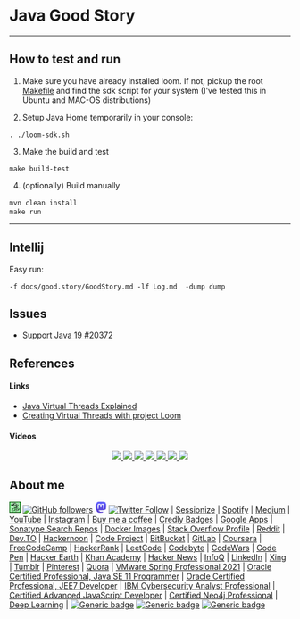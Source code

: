 # Java Good Story

---

## How to test and run

1.  Make sure you have already installed loom. If not, pickup the root [Makefile](./Makefile) and find the sdk script for your system (I've tested this in Ubuntu and MAC-OS distributions)

2.  Setup Java Home temporarily in your console:

```shell
. ./loom-sdk.sh
```

3.  Make the build and test

```shell
make build-test
```

4.  (optionally) Build manually

```shell
mvn clean install
make run
```
---

## Intellij

Easy run:

```shell
-f docs/good.story/GoodStory.md -lf Log.md  -dump dump
```

## Issues

-   [Support Java 19 #20372](https://github.com/gradle/gradle/issues/20372)

## References

#### Links

-   [Java Virtual Threads Explained](https://www.javai.net/post/202204/java-virtual-threads-explained/)
-   [Creating Virtual Threads with project Loom](https://www.davidvlijmincx.com/posts/create_virtual_threads_with_project_loom/)

#### Videos

<div align="center">
      <a title="What is Project Loom? | An introduction by Adam Warski" href="https://www.youtube.com/watch?v=-CPWbB-Pn14">
     <img 
          src="https://img.youtube.com/vi/-CPWbB-Pn14/0.jpg" 
          style="width:20%;">
      </a>
      <a title="Async Programming and Project Loom by Dr Venkat Subramaniam" href="https://www.youtube.com/watch?v=UqlF6Mfhnz0">
     <img 
          src="https://img.youtube.com/vi/UqlF6Mfhnz0/0.jpg" 
          style="width:20%;">
      </a>
      <a title="Java 19 Virtual Threads - JEP Café #11" href="https://www.youtube.com/watch?v=lKSSBvRDmTg">
     <img 
          src="https://img.youtube.com/vi/lKSSBvRDmTg/0.jpg" 
          style="width:20%;">
      </a>
      <a title="Virtual Thread Deep Dive - Inside Java Newscast #23" href="https://www.youtube.com/watch?v=6dpHdo-UnCg">
     <img 
          src="https://img.youtube.com/vi/6dpHdo-UnCg/0.jpg" 
          style="width:20%;">
      </a>
     <a title="Project Loom: Modern Scalable Concurrency for the Java Platform" href="https://www.youtube.com/watch?v=fOEPEXTpbJA">
     <img 
          src="https://img.youtube.com/vi/fOEPEXTpbJA/0.jpg" 
          style="width:20%;">
      </a>
     <a title="Project Loom: Modern Scalable Concurrency for the Java - Ron Pressler" href="https://www.youtube.com/watch?v=23HjZBOIshY">
     <img 
          src="https://img.youtube.com/vi/23HjZBOIshY/0.jpg" 
          style="width:20%;">
      </a>
     <a title="Java 19 - The Best Java Release? - Inside Java Newscast #27" href="https://www.youtube.com/watch?v=UG9nViGZCEw">
     <img 
          src="https://img.youtube.com/vi/UG9nViGZCEw/0.jpg" 
          style="width:20%;">
      </a>
</div>

## About me

[![alt text](https://raw.githubusercontent.com/jesperancinha/project-signer/master/project-signer-templates/icons-20/JEOrgLogo-20.png "João Esperancinha Homepage")](http://joaofilipesabinoesperancinha.nl)
[![GitHub followers](https://img.shields.io/github/followers/jesperancinha.svg?label=Jesperancinha&style=social "GitHub")](https://github.com/jesperancinha)
[![alt text](https://raw.githubusercontent.com/jesperancinha/project-signer/master/project-signer-templates/icons-20/mastodon-20.png "Mastodon")](https://masto.ai/@jesperancinha)
[![Twitter Follow](https://img.shields.io/twitter/follow/joaofse?label=João%20Esperancinha&style=social "Twitter")](https://twitter.com/joaofse)
| [Sessionize](https://sessionize.com/joao-esperancinha/)
| [Spotify](https://open.spotify.com/user/jlnozkcomrxgsaip7yvffpqqm?si=b54b89eae8894960)
| [Medium](https://medium.com/@jofisaes)
| [YouTube](https://www.youtube.com/@joaoesperancinha/featured)
| [Instagram](https://www.instagram.com/joaofisaes/)
| [Buy me a coffee](https://www.buymeacoffee.com/jesperancinha)
| [Credly Badges](https://www.credly.com/users/joao-esperancinha)
| [Google Apps](https://play.google.com/store/apps/developer?id=Joao+Filipe+Sabino+Esperancinha)
| [Sonatype Search Repos](https://search.maven.org/search?q=org.jesperancinha)
| [Docker Images](https://hub.docker.com/u/jesperancinha)
| [Stack Overflow Profile](https://stackoverflow.com/users/3702839/joao-esperancinha)
| [Reddit](https://www.reddit.com/user/jesperancinha/)
| [Dev.TO](https://dev.to/jofisaes)
| [Hackernoon](https://hackernoon.com/@jesperancinha)
| [Code Project](https://www.codeproject.com/Members/jesperancinha)
| [BitBucket](https://bitbucket.org/jesperancinha)
| [GitLab](https://gitlab.com/jesperancinha)
| [Coursera](https://www.coursera.org/user/da3ff90299fa9297e283ee8e65364ffb)
| [FreeCodeCamp](https://www.freecodecamp.org/jofisaes)
| [HackerRank](https://www.hackerrank.com/jofisaes)
| [LeetCode](https://leetcode.com/jofisaes)
| [Codebyte](https://coderbyte.com/profile/jesperancinha)
| [CodeWars](https://www.codewars.com/users/jesperancinha)
| [Code Pen](https://codepen.io/jesperancinha)
| [Hacker Earth](https://www.hackerearth.com/@jofisaes)
| [Khan Academy](https://www.khanacademy.org/profile/jofisaes)
| [Hacker News](https://news.ycombinator.com/user?id=jesperancinha)
| [InfoQ](https://www.infoq.com/profile/Joao-Esperancinha.2/)
| [LinkedIn](https://www.linkedin.com/in/joaoesperancinha/)
| [Xing](https://www.xing.com/profile/Joao_Esperancinha/cv)
| [Tumblr](https://jofisaes.tumblr.com/)
| [Pinterest](https://nl.pinterest.com/jesperancinha/)
| [Quora](https://nl.quora.com/profile/Jo%C3%A3o-Esperancinha)
| [VMware Spring Professional 2021](https://www.credly.com/badges/762fa7a4-9cf4-417d-bd29-7e072d74cdb7)
| [Oracle Certified Professional, Java SE 11 Programmer](https://www.credly.com/badges/87609d8e-27c5-45c9-9e42-60a5e9283280)
| [Oracle Certified Professional, JEE7 Developer](https://www.credly.com/badges/27a14e06-f591-4105-91ca-8c3215ef39a2)
| [IBM Cybersecurity Analyst Professional](https://www.credly.com/badges/ad1f4abe-3dfa-4a8c-b3c7-bae4669ad8ce)
| [Certified Advanced JavaScript Developer](https://cancanit.com/certified/1462/)
| [Certified Neo4j Professional](https://graphacademy.neo4j.com/certificates/c279afd7c3988bd727f8b3acb44b87f7504f940aac952495ff827dbfcac024fb.pdf)
| [Deep Learning](https://www.credly.com/badges/8d27e38c-869d-4815-8df3-13762c642d64)
| [![Generic badge](https://img.shields.io/static/v1.svg?label=GitHub&message=JEsperancinhaOrg&color=yellow "jesperancinha.org dependencies")](https://github.com/JEsperancinhaOrg)
[![Generic badge](https://img.shields.io/static/v1.svg?label=All%20Badges&message=Badges&color=red "All badges")](https://joaofilipesabinoesperancinha.nl/badges)
[![Generic badge](https://img.shields.io/static/v1.svg?label=Status&message=Project%20Status&color=red "Project statuses")](https://github.com/jesperancinha/project-signer/blob/master/project-signer-quality/Build.md)
